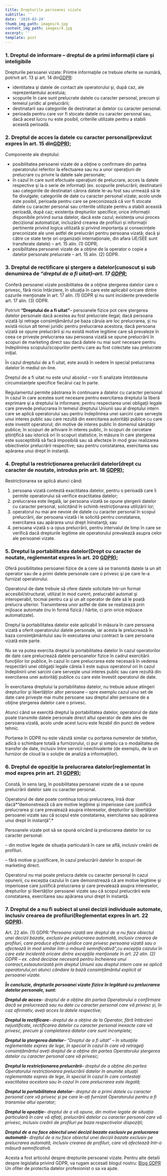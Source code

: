 ```yaml
---
title: Drepturile persoanei vizate
subtitle: ''
date: '2019-03-24'
thumb_img_path: images/4.jpg
content_img_path: images/4.jpg
excerpt: ''
template: post
---
```





### **1. Dreptul de informare** – dreptul de a primi informații clare și inteligibile

Drepturile persoanei vizate: Printre informaţiile ce trebuie oferite se numără, potrivit art. 13 şi art. 14 din[GDPR](https://eur-lex.europa.eu/legal-content/EN/TXT/?uri=uriserv:OJ.L_.2016.119.01.0001.01.ENG&toc=OJ:L:2016:119:TOC):

* identitatea şi datele de contact ale operatorului şi, după caz, ale reprezentantului acestuia;
* scopurile în care sunt prelucrate datele cu caracter personal, precum şi temeiul juridic al prelucrării;
* destinatarii sau categoriile de destinatari ai datelor cu caracter personal.
* perioada pentru care vor fi stocate datele cu caracter personal sau, dacă acest lucru nu este posibil, criteriile utilizate pentru a stabili această perioadă.

### **2. Dreptul de acces la datele cu caracter personal**(prevăzut expres în art. 15 din[GDPR](https://eur-lex.europa.eu/legal-content/EN/TXT/?uri=uriserv:OJ.L_.2016.119.01.0001.01.ENG&toc=OJ:L:2016:119:TOC));

Componente ale dreptului:

* posibilitatea persoanei vizate de a obţine o confirmare din partea operatorului referitor la efectuarea sau nu a unor operaţiuni de prelucrare cu privire la datele sale personale;
* în cazul în care sunt efectuate operaţiuni de prelucrare, acces la datele respective şi la o serie de informaţii (ex. scopurile prelucrării; destinatarii sau categoriile de destinatari cărora datele le-au fost sau urmează să le fie divulgate; categoriile de date cu caracter personal vizate; acolo unde este posibil, perioada pentru care se preconizează că vor fi stocate datele cu caracter personal sau criteriile utilizate pentru a stabili această perioadă, după caz; existența drepturilor specifice; orice informații disponibile privind sursa datelor, dacă este cazul; existența unui proces decizional automatizat, incluzând crearea de profiluri și informații pertinente privind logica utilizată și privind importanța și consecințele preconizate ale unei astfel de prelucrări pentru persoana vizată; dacă și către ce state terțe ori organizații internaționale, din afara UE/SEE sunt transferate datele) – art. 15 alin. (1) GDPR;
* posibilitatea persoanei vizate de a obţine de la operator o copie a datelor personale prelucrate – art. 15 alin. (2) GDPR.

### **3. Dreptul de rectificare şi ştergere a datelor**(cunoscut şi sub denumirea de “*dreptul de a fi uitat)*–*art. 17 [GDPR](https://eur-lex.europa.eu/legal-content/EN/TXT/?uri=uriserv:OJ.L_.2016.119.01.0001.01.ENG&toc=OJ:L:2016:119:TOC)*;

Conferă persoanei vizate posibilitatea de a obţine ştergerea datelor care o privesc, fără nicio întârziere, în situaţia în care este aplicabil oricare dintre cazurile menţionate în art. 17 alin. (1) GDPR şi nu sunt incidente prevederile art. 17 alin. (3) GDPR.

Potrivit **“Dreptului de a fi uitat”**– persoanele fizice pot cere ştergerea datelor personale dacă acestea au fost prelucrate ilegal; dacă persoana vizată își retrage consimţământul pe baza căruia are loc prelucrarea, și nu există niciun alt temei juridic pentru prelucrarea acestora; dacă persoana vizată se opune prelucrării și nu există motive legitime care să prevaleze în ceea ce privește prelucrarea sau persoana vizată se opune prelucrării în scopuri de marketing direct sau dacă datele nu mai sunt necesare pentru îndeplinirea scopului/scopurilor pentru care au fost colectate sau prelucrate iniţial.

În cazul dreptului de a fi uitat, este avută în vedere în special prelucrarea datelor în mediul on-line.

Dreptul de a fi uitat nu este unul absolut – vor fi analizate întotdeauna circumstanţele specifice fiecărui caz în parte.

Regulamentul permite păstrarea în continuare a datelor cu caracter personal în cazul în care acestea sunt necesare pentru exercitarea dreptului la liberă exprimare şi a dreptului la informare; pentru respectarea unei obligaţii legale care prevede prelucrarea în temeiul dreptului Uniunii sau al dreptului intern care se aplică operatorului sau pentru îndeplinirea unei sarcini care serveşte unui interes public sau care rezultă din exercitarea autorităţii publice cu care este investit operatorul; din motive de interes public în domeniul sănătăţii publice; în scopuri de arhivare în interes public, în scopuri de cercetare ştiinţifică sau istorică ori în scopuri statistice, în măsura în care ștergerea este susceptibilă să facă imposibilă sau să afecteze în mod grav realizarea obiectivelor prelucrării respective; sau pentru constatarea, exercitarea sau apărarea unui drept în instanţă.

### **4. Dreptul la restricţionarea prelucrării datelor**(drept cu caracter de noutate, introdus prin art. 18 [GDPR](https://eur-lex.europa.eu/legal-content/EN/TXT/?uri=uriserv:OJ.L_.2016.119.01.0001.01.ENG&toc=OJ:L:2016:119:TOC));

Restricționarea se aplică atunci când:

1. persoana vizată contestă exactitatea datelor, pentru o perioadă care îi permite operatorului să verifice exactitatea datelor;
2. prelucrarea este ilegală, iar persoana vizată se opune ştergerii datelor cu caracter personal, solicitând în schimb restricţionarea utilizării lor;
3. operatorul nu mai are nevoie de datele cu caracter personal în scopul prelucrării, dar persoana vizată i le solicită pentru constatarea, exercitarea sau apărarea unui drept îninstanţă; sau
4. persoana vizată s-a opus prelucrării, pentru intervalul de timp în care se verifică dacă drepturile legitime ale operatorului prevalează asupra celor ale persoanei vizate.

### **5. Dreptul la portabilitatea datelor**(Drept cu caracter de noutate, reglementat expres în art. 20 [GDPR](https://eur-lex.europa.eu/legal-content/EN/TXT/?uri=uriserv:OJ.L_.2016.119.01.0001.01.ENG&toc=OJ:L:2016:119:TOC));

Oferă posibilitatea persoanei fizice de a cere să se transmită datele la un alt operator sau de a primi datele personale care o privesc şi pe care le-a furnizat operatorului.

Operatorul de date trebuie să ofere datele solicitate într-un format accesibil/structurat, utilizat în mod curent, prelucrabil automat şi interoperabil, tocmai pentru ca şi un alt operator de date să le poată prelucra ulterior. Transmiterea unor astfel de date se realizează prin mijloace automate (nu în formă fizică / hârtie, ci prin orice mijloace automatizate).

Dreptul la portabilitatea datelor este aplicabil în măsura în care persoana vizată a oferit operatorului datele personale, iar acesta le prelucrează în baza consimţământului sau în executarea unui contract la care persoana vizată este parte.

Nu se va putea exercita dreptul la portabilitatea datelor în cazul operatorilor de date care prelucrează datele persoanelor fizice în cadrul exercitării funcţiilor lor publice, în cazul în care prelucrarea este necesară în vederea respectării unei obligaţii legale căreia îi este supus operatorul ori în cazul îndeplinirii unei sarcini care serveşte unui interes public sau care rezultă din exercitarea unei autorităţi publice cu care este învestit operatorul de date.

În exercitarea dreptului la portabilitatea datelor, nu trebuie aduse atingeri drepturilor și libertăților altor persoane – spre exemplu cazul unui set de date care priveşte mai multe persoane sau dreptul altei persoane de a obţine ştergerea datelor care o privesc.

Atunci când se exercită dreptul la portabilitatea datelor, operatorul de date poate transmite datele personale direct altui operator de date ales de persoana vizată, acolo unde acest lucru este fezabil din punct de vedere tehnic.

Portarea în GDPR nu este văzută similar cu portarea numerelor de telefon, adică o schimbare totală a furnizorului, ci pur și simplu ca o modalitatea de transfer de date, inclusiv între servicii neechivalente (de exemplu, de la un furnizor de cloud la o soluție de analiză a informaţiilor).

### **6. Dreptul de opoziţie la prelucrarea datelor**(reglementat în mod expres prin art. 21 [GDPR](https://eur-lex.europa.eu/legal-content/EN/TXT/?uri=uriserv:OJ.L_.2016.119.01.0001.01.ENG&toc=OJ:L:2016:119:TOC));

Constă, în sens larg, în posibilitatea persoanei vizate de a se opune prelucrării datelor sale cu caracter personal.

Operatorul de date poate continua totuşi prelucrarea, însă doar dacă*“demonstrează că are motive legitime şi imperioase care justifică prelucrarea şi care prevalează asupra intereselor, drepturilor şi libertăţilor persoanei vizate sau că scopul este constatarea, exercitarea sau apărarea unui drept în instanţă”.*

Persoanele vizate pot să se opună oricând la prelucrarea datelor lor cu caracter personal:

– din motive legate de situația particulară în care se află, inclusiv creării de profiluri.

– fără motive și justificare, în cazul prelucrării datelor în scopuri de marketing direct.

Operatorul nu mai poate prelucra datele cu caracter personal în cazul opunerii, cu excepția cazului în care demonstrează că are motive legitime și imperioase care justifică prelucrarea și care prevalează asupra intereselor, drepturilor și libertăților persoanei vizate sau că scopul prelucrării este constatarea, exercitarea sau apărarea unui drept în instanță.

### **7. Dreptul de a nu fi subiect al unei decizii individuale automate, inclusiv crearea de profiluri**(Reglementat expres în art. 22 [GDPR](https://eur-lex.europa.eu/legal-content/EN/TXT/?uri=uriserv:OJ.L_.2016.119.01.0001.01.ENG&toc=OJ:L:2016:119:TOC)).

Art. 22 alin. (1) GDPR:*“Persoana vizată are dreptul de a nu face obiectul unei decizii bazate, exclusiv pe prelucrarea automată, inclusiv crearea de profiluri, care produce efecte juridice care privesc persoana vizată sau o afectează în mod similar într-o măsură semnificativă”,*cu excepţia cazului în care este incidentă oricare dintre excepţiile menţionate în art. 22 alin. (2) GDPR – ex. când decizia*e necesară pentru încheierea unui contract,*este*autorizată prin dreptul Uniunii sau dreptul intern care se aplică operatorului,*ori atunci când*are la bază consimţământul explicit al persoanei vizate.*

***În concluzie, drepturile persoanei vizate fizice în legătură cu prelucrarea datelor personale, sunt:***

***Dreptul de acces**– dreptul de a obține din partea Operatorului o confirmare dacă se prelucrează sau nu date cu caracter personal care vă privesc și, în caz afirmativ, aveți acces la datele respective;*

***Dreptul la rectificare**– dreptul de a obține de la Operator, fără întârzieri nejustificate, rectificarea datelor cu caracter personal inexacte care vă privesc, precum şi completarea datelor care sunt incomplete;*

***Dreptul la ştergerea datelor**– “Dreptul de a fi uitat” – în situaţiile reglementate expres de lege, în special în cazul în care vă retrageţi consimţământul aveți dreptul de a obține din partea Operatorului ștergerea datelor cu caracter personal care vă privesc;*

***Dreptul la restricţionarea prelucrării**– dreptul de a obține din partea Operatorului restricționarea prelucrării datelor în anumite situaţii reglementate expres de lege, în special în cazul în care contestaţi exactitatea acestora sau în cazul în care prelucrarea este ilegală;*

***Dreptul la portabilitatea datelor**– dreptul de a primi datele cu caracter personal care vă privesc și pe care le-ați furnizat Operatorului pentru a fi transmise altui operator;*

***Dreptul la opoziţie**– dreptul de a vă opune, din motive legate de situația particulară în care vă aflați, prelucrării datelor cu caracter personal care vă privesc, inclusiv creării de profiluri pe baza respectivelor dispoziții;*

***Dreptul de a nu face obiectul unei decizii bazate exclusiv pe prelucrarea automată**– dreptul de a nu face obiectul unei decizii bazate exclusiv pe prelucrarea automată, inclusiv crearea de profiluri, care vă afectează într-o măsură semnificativă.*

Acesta a fost articolul despre drepturile persoanei vizate. Pentru alte detalii despre legislatia privind GDPR, va rugam accesati blogul nostru: [Blog GDPR](https://analizariscbraila.ro/category/gdpr/)\
Un ofiter de protectia datelor profesionist o sa va ajute.